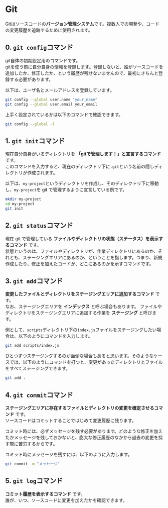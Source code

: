 # Git

Gitはソースコードの**バージョン管理システム**です。複数人での開発や、コードの変更履歴を追跡するために使用されます。

## 0. `git config`コマンド

git自体の初期設定用のコマンドです。  
gitを使う前に自分自身の情報を登録します。登録しないと、誰がソースコードを追加したか、修正したか、という履歴が残せないませんので、最初にきちんと登録する必要があります。

以下は、ユーザ名とメールアドレスを登録しています。

```sh
git config --global user.name "your_name"
git config --global user.email your_email
```

上手く設定されているかは以下のコマンドで確認できます。

```sh
git config --global -l
```

## 1. `git init`コマンド

現在自分自身がいるディレクトリを **「gitで管理します！」と宣言するコマンド** です。  
このコマンドを入力すると、現在のディレクトリ下に`.git`という名前の隠しディレクトリが作成されます。

以下は、`my-project`というディレクトリを作成し、そのディレクトリ下に移動し、`my-project`を git で管理するように宣言している例です。

```sh
mkdir my-project
cd my-project
git init
```

## 2. `git status`コマンド

現在 git で管理している **ファイルやディレクトリの状態（ステータス）を表示するコマンド** です。  
状態というのは、ファイルやディレクトリが、作業ディレクトリにあるのか、それとも、ステージングエリアにあるのか、ということを指します。つまり、新規作成したり、修正を加えたコードが、どこにあるのかを示すコマンドです。

## 3. `git add`コマンド

**変更したファイルとディレクトリをステージングエリアに追加するコマンド** です。  
なお、ステージングエリアを **インデックス** と呼ぶ場合もあります。
ファイルやディレクトリをステージングエリアに追加する作業を **ステージング** と呼びます。

例として、`scripts`ディレクトリ下の`index.js`ファイルをステージングしたい場合は、以下のようにコマンドを入力します。

```sh
git add scripts/index.js
```

ひとつずつステージングするのが面倒な場合もあると思います。そのようなケースでは、以下のようにコマンドを打つと、変更があったディレクトリとファイルをすべてステージングできます。

```sh
git add .
```

## 4. `git commit`コマンド

**ステージングエリアに存在するファイルとディレクトリの変更を確定させるコマンド** です。  
ソースコードはコミットすることではじめて変更履歴に残ります。

コミット時には、必ずメッセージを残す必要があります。どのような修正を加えたかメッセージを残しておかないと、膨大な修正履歴のなかから過去の変更を探す際に苦労するからです。

コミット時にメッセージを残すには、以下のように入力します。

```sh
git commit -m "メッセージ"
```

## 5. `git log`コマンド

**コミット履歴を表示するコマンド** です。  
誰が、いつ、ソースコードに変更を加えたかを確認できます。
